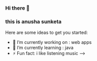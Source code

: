 ### Hi there 👋

### this is anusha sunketa

Here are some ideas to get you started:

- 🔭 I’m currently working on : web apps
- 🌱 I’m currently learning : java
- ⚡ Fun fact: i like listening music
-->
